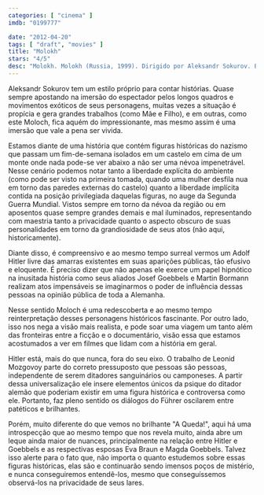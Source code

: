 ```yaml
---
categories: [ "cinema" ]
imdb: "0199777"

date: "2012-04-20"
tags: [ "draft", "movies" ]
title: "Molokh"
stars: "4/5"
desc: "Molokh. Molokh (Russia, 1999). Dirigido por Aleksandr Sokurov. Escrito por Yuriy Arabov, Marina Koreneva. Com Elena Rufanova, Leonid Mozgovoy, Irina Sokolova, Yelena Spiridonova, Vladimir Bogdanov, Anatoli Shvedersky, Franco Moscon, Natalya Nikulenko, Rosina Tsidulko."
---
```

Aleksandr Sokurov tem um estilo próprio para contar histórias. Quase sempre apostando na imersão do espectador pelos longos quadros e movimentos exóticos de seus personagens, muitas vezes a situação é propícia e gera grandes trabalhos (como Mãe e Filho), e em outras, como este Moloch, fica aquém do impressionante, mas mesmo assim é uma imersão que vale a pena ser vivida.

Estamos diante de uma história que contém figuras históricas do nazismo que passam um fim-de-semana isolados em um castelo em cima de um monte onde nada pode-se ver abaixo a não ser uma névoa impenetrável. Nesse cenário podemos notar tanto a liberdade explícita do ambiente (como pode ser visto na primeira tomada, quando uma mulher desfila nua em torno das paredes externas do castelo) quanto a liberdade implícita contida na posição privilegiada daquelas figuras, no auge da Segunda Guerra Mundial. Vistos sempre em torno da névoa da região ou em aposentos quase sempre grandes demais e mal iluminados, representando com maestria tanto a privacidade quanto o aspecto obscuro de suas personalidades em torno da grandiosidade de seus atos (não aqui, historicamente).

Diante disso, é compreensivo e ao mesmo tempo surreal vermos um Adolf Hitler livre das amarras existentes em suas aparições públicas, tão efusivo e eloquente. É preciso dizer que não apenas ele exerce um papel hipnótico na inusitada história como seus aliados Josef Goebbels e Martin Bormann realizam atos impensáveis se imaginarmos o poder de influência dessas pessoas na opinião pública de toda a Alemanha.

Nesse sentido Moloch é uma redescoberta e ao mesmo tempo reinterpretação desses personagens históricos fascinante. Por outro lado, isso nos nega a visão mais realista, e pode soar uma viagem um tanto além das fronteiras entre a ficção e o documentário, visão essa que estamos acostumados a ver em filmes que lidam com a história em geral.

Hitler está, mais do que nunca, fora do seu eixo. O trabalho de Leonid Mozgovoy parte do correto pressuposto que pessoas são pessoas, independente de serem ditadores sanguinários ou camponeses. A partir dessa universalização ele insere elementos únicos da psique do ditador alemão que poderiam existir em uma figura histórica e controversa como ele. Portanto, faz pleno sentido os diálogos do Führer oscilarem entre patéticos e brilhantes.

Porém, muito diferente do que vemos no brilhante "A Queda!", aqui há uma introspecção que ao mesmo tempo que nos revela muito, ainda abre um leque ainda maior de nuances, principalmente na relação entre Hitler e Goebbels e as respectivas esposas Eva Braun e Magda Goebbels. Talvez isso alerte para o fato que, não importa o quanto estudemos sobre essas figuras históricas, elas são e continuarão sendo imensos poços de mistério, e nunca conseguiremos entendê-los, mesmo que conseguíssemos observá-los na privacidade de seus lares.

